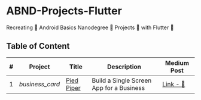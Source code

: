 # ABND-Projects-Flutter
Recreating :repeat: Android Basics Nanodegree :ledger: Projects :pencil: with Flutter :blue_heart:

## Table of Content

| # | Project | Title | Description | Medium Post |
| --- | --- | --- | --- | --- |
| 1 | _business_card_ | [Pied Piper](https://github.com/piedcipher/ABND-Projects-Flutter/tree/master/%231.Business-Card/business_card) | Build a Single Screen App for a Business | [Link - :newspaper:]() |

